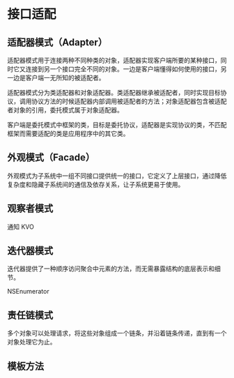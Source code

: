 
# 接口适配

## 适配器模式（Adapter）

适配器模式用于连接两种不同种类的对象，适配器实现客户端所要的某种接口，同时它又连接到另一个接口完全不同的对象。一边是客户端懂得如何使用的接口，另一边是客户端一无所知的被适配者。

适配器模式分为类适配器和对象适配器。类适配器继承被适配者，同时实现目标协议，调用协议方法的时候适配器内部调用被适配者的方法；对象适配器包含被适配者对象的引用，委托模式属于对象适配器。

客户端是委托模式中框架的类，目标是委托协议，适配器是实现协议的类，不匹配框架而需要适配的类是应用程序中的其它类。


## 外观模式（Facade）

外观模式为子系统中一组不同接口提供统一的接口，它定义了上层接口，通过降低复杂度和隐藏子系统间的通信及依存关系，让子系统更易于使用。



## 观察者模式

通知  KVO


## 迭代器模式

迭代器提供了一种顺序访问聚合中元素的方法，而无需暴露结构的底层表示和细节。

NSEnumerator


## 责任链模式

多个对象可以处理请求，将这些对象组成一个链条，并沿着链条传递，直到有一个对象处理它为止。


## 模板方法

